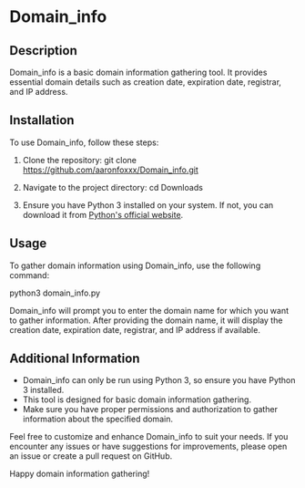 # Domain_info

## Description

Domain_info is a basic domain information gathering tool. It provides essential domain details such as creation date, expiration date, registrar, and IP address.

## Installation

To use Domain_info, follow these steps:

1. Clone the repository:
git clone https://github.com/aaronfoxxx/Domain_info.git

2. Navigate to the project directory:
cd Downloads

3. Ensure you have Python 3 installed on your system. If not, you can download it from [Python's official website](https://www.python.org/downloads/).

## Usage

To gather domain information using Domain_info, use the following command:

python3 domain_info.py

Domain_info will prompt you to enter the domain name for which you want to gather information. After providing the domain name, it will display the creation date, expiration date, registrar, and IP address if available.

## Additional Information

- Domain_info can only be run using Python 3, so ensure you have Python 3 installed.
- This tool is designed for basic domain information gathering.
- Make sure you have proper permissions and authorization to gather information about the specified domain.

Feel free to customize and enhance Domain_info to suit your needs. If you encounter any issues or have suggestions for improvements, please open an issue or create a pull request on GitHub.

Happy domain information gathering!
